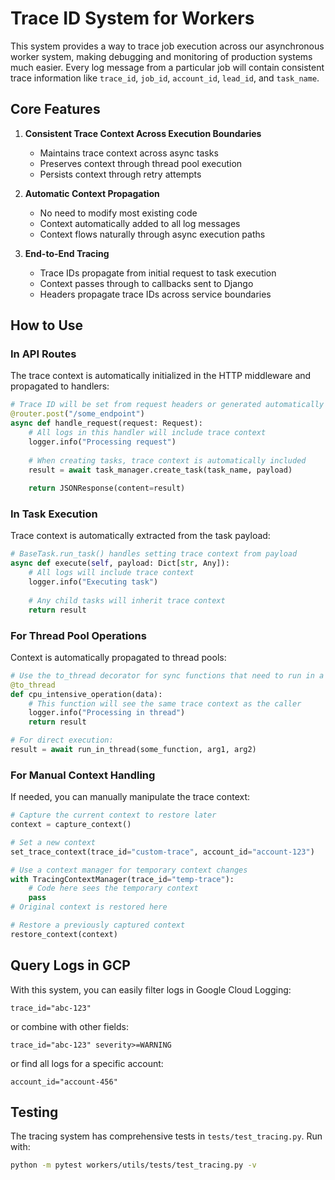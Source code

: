 # Trace ID System for Workers

This system provides a way to trace job execution across our asynchronous worker system, making debugging and monitoring of production systems much easier. Every log message from a particular job will contain consistent trace information like `trace_id`, `job_id`, `account_id`, `lead_id`, and `task_name`.

## Core Features

1. **Consistent Trace Context Across Execution Boundaries**
   - Maintains trace context across async tasks
   - Preserves context through thread pool execution
   - Persists context through retry attempts

2. **Automatic Context Propagation**
   - No need to modify most existing code
   - Context automatically added to all log messages
   - Context flows naturally through async execution paths

3. **End-to-End Tracing**
   - Trace IDs propagate from initial request to task execution
   - Context passes through to callbacks sent to Django
   - Headers propagate trace IDs across service boundaries

## How to Use

### In API Routes

The trace context is automatically initialized in the HTTP middleware and propagated to handlers:

```python
# Trace ID will be set from request headers or generated automatically
@router.post("/some_endpoint")
async def handle_request(request: Request):
    # All logs in this handler will include trace context
    logger.info("Processing request")
    
    # When creating tasks, trace context is automatically included
    result = await task_manager.create_task(task_name, payload)
    
    return JSONResponse(content=result)
```

### In Task Execution

Trace context is automatically extracted from the task payload:

```python
# BaseTask.run_task() handles setting trace context from payload
async def execute(self, payload: Dict[str, Any]):
    # All logs will include trace context
    logger.info("Executing task")
    
    # Any child tasks will inherit trace context
    return result
```

### For Thread Pool Operations

Context is automatically propagated to thread pools:

```python
# Use the to_thread decorator for sync functions that need to run in a thread
@to_thread
def cpu_intensive_operation(data):
    # This function will see the same trace context as the caller
    logger.info("Processing in thread")
    return result

# For direct execution:
result = await run_in_thread(some_function, arg1, arg2)
```

### For Manual Context Handling

If needed, you can manually manipulate the trace context:

```python
# Capture the current context to restore later
context = capture_context()

# Set a new context
set_trace_context(trace_id="custom-trace", account_id="account-123")

# Use a context manager for temporary context changes
with TracingContextManager(trace_id="temp-trace"):
    # Code here sees the temporary context
    pass
# Original context is restored here

# Restore a previously captured context
restore_context(context)
```

## Query Logs in GCP

With this system, you can easily filter logs in Google Cloud Logging:

```
trace_id="abc-123"
```

or combine with other fields:

```
trace_id="abc-123" severity>=WARNING
```

or find all logs for a specific account:

```
account_id="account-456"
```

## Testing

The tracing system has comprehensive tests in `tests/test_tracing.py`. Run with:

```bash
python -m pytest workers/utils/tests/test_tracing.py -v
```